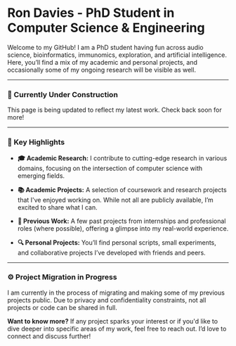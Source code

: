 # **Ron Davies - PhD Student in Computer Science & Engineering**

Welcome to my GitHub! I am a PhD student having fun across audio science, bioinformatics, immunomics, exploration, and artificial intelligence. Here, you’ll find a mix of my academic and personal projects, and occasionally some of my ongoing research will be visible as well.

---

### **🔧 Currently Under Construction**
This page is being updated to reflect my latest work. Check back soon for more!

---

### **🚀 Key Highlights**

- **🎓 Academic Research:** I contribute to cutting-edge research in various domains, focusing on the intersection of computer science with emerging fields.

- **📚 Academic Projects:** A selection of coursework and research projects that I've enjoyed working on. While not all are publicly available, I’m excited to share what I can.

- **💼 Previous Work:** A few past projects from internships and professional roles (where possible), offering a glimpse into my real-world experience.

- **🔍 Personal Projects:** You’ll find personal scripts, small experiments, and collaborative projects I’ve developed with friends and peers.

---

### **⚙️ Project Migration in Progress**
I am currently in the process of migrating and making some of my previous projects public. Due to privacy and confidentiality constraints, not all projects or code can be shared in full.

**Want to know more?** If any project sparks your interest or if you'd like to dive deeper into specific areas of my work, feel free to reach out. I’d love to connect and discuss further!
